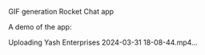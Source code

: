 ﻿GIF generation Rocket Chat app

A demo of the app:

Uploading Yash Enterprises 2024-03-31 18-08-44.mp4…

